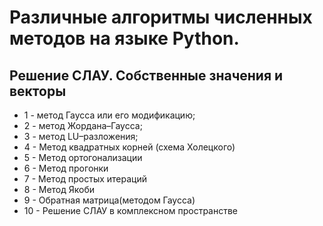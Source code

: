 # Различные алгоритмы численных методов на языке Python.
## Решение СЛАУ. Собственные значения и векторы
+ 1 - метод Гаусса или его модификацию;
+ 2 - метод Жордана–Гаусса;
+ 3 - метод LU–разложения;
+ 4 - Метод квадратных корней (схема Холецкого)
+ 5 - Метод ортогонализации
+ 6 - Метод прогонки
+ 7 - Метод простых итераций
+ 8 - Метод Якоби
+ 9 - Обратная матрица(методом Гаусса)
+ 10 - Решение СЛАУ в комплексном пространстве
